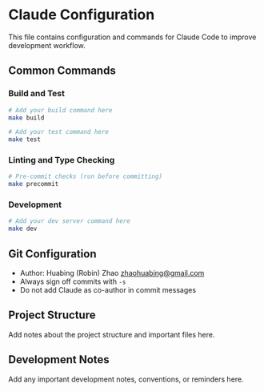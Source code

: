 # Claude Configuration

This file contains configuration and commands for Claude Code to improve development workflow.

## Common Commands

### Build and Test
```bash
# Add your build command here
make build

# Add your test command here
make test
```

### Linting and Type Checking
```bash
# Pre-commit checks (run before committing)
make precommit
```

### Development
```bash
# Add your dev server command here
make dev
```

## Git Configuration

- Author: Huabing (Robin) Zhao <zhaohuabing@gmail.com>
- Always sign off commits with `-s`
- Do not add Claude as co-author in commit messages

## Project Structure

Add notes about the project structure and important files here.

## Development Notes

Add any important development notes, conventions, or reminders here.
